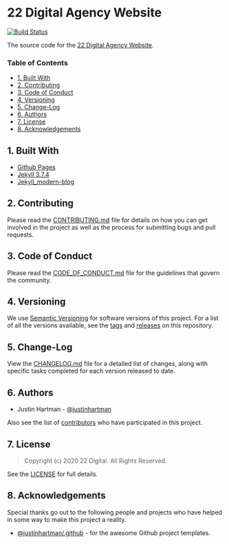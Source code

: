 # 22 Digital Agency Website

[![Build Status](https://travis-ci.org/22digital/22digital.github.io.svg?branch=master)](https://travis-ci.org/22digital/22digital.github.io)

The source code for the [22 Digital Agency Website][22digital].

### Table of Contents

- [1. Built With](#1-built-with)
- [2. Contributing](#2-contributing)
- [3. Code of Conduct](#3-code-of-conduct)
- [4. Versioning](#4-versioning)
- [5. Change-Log](#5-change-log)
- [6. Authors](#6-authors)
- [7. License](#7-license)
- [8. Acknowledgements](#8-acknowledgements)

## 1. Built With

- [Github Pages][pages]
- [Jekyll 3.7.4][jekyll]
- [Jekyll_modern-blog][theme]

## 2. Contributing

Please read the [CONTRIBUTING.md][CONTRIBUTING] file for details on how you
can get involved in the project as well as the process for submitting bugs
and pull requests.

## 3. Code of Conduct

Please read the [CODE_OF_CONDUCT.md][COC] file for the guidelines that govern
the community.

## 4. Versioning

We use [Semantic Versioning][semver] for software versions of this project.
For a list of all the versions available, see the [tags][tags] and
[releases][releases] on this repository.

## 5. Change-Log

View the [CHANGELOG.md][changelog] file for a detailed list of changes,
along with specific tasks completed for each version released to date.

## 6. Authors

- Justin Hartman - [@justinhartman][author-1]

Also see the list of [contributors][contribs] who have participated in this
project.

## 7. License

> Copyright (c) 2020 22 Digital. All Rights Reserved.

See the [LICENSE][license] for full details.

## 8. Acknowledgements

Special thanks go out to the following people and projects who have helped in
some way to make this project a reality.

- [@justinhartman/.github][.github] - for the awesome Github project templates.

[CONTRIBUTING]: CONTRIBUTING.md
[COC]: CODE_OF_CONDUCT.md
[license]: LICENSE
[changelog]: CHANGELOG.md
[semver]: http://semver.org
[tags]: https://github.com/22digital/22digital.github.io/tags
[releases]: https://github.com/22digital/22digital.github.io/releases
[contribs]: https://github.com/22digital/22digital.github.io/contributors
[author-1]: https://github.com/justinhartman
[.github]: https://github.com/justinhartman/.github
[22digital]: https://22digital.co.za
[pages]: https://pages.github.com/
[jekyll]: https://jekyllrb.com/
[theme]: https://github.com/inded/Jekyll_modern-blog
